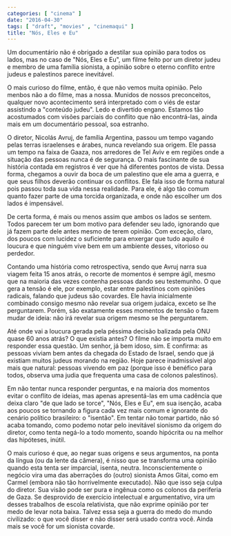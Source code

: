 ```yaml
---
categories: [ "cinema" ]
date: "2016-04-30"
tags: [ "draft", "movies" , "cinemaqui" ]
title: "Nós, Eles e Eu"
---
```

Um documentário não é obrigado a destilar sua opinião para todos os
lados, mas no caso de "Nós, Eles e Eu", um filme feito por um diretor
judeu e membro de uma família sionista, a opinião sobre o eterno
conflito entre judeus e palestinos parece inevitável.

O mais curioso do filme, então, é que não vemos muita opinião. Pelo
menbos não a do filme, mas a nossa. Munidos de nossos preconceitos,
qualquer novo acontecimento será interpretado com o viés de estar
assistindo a "conteúdo judeu". Ledo e divertido engano. Estamos tão
acostumados com visões parciais do conflito que não encontrá-las,
ainda mais em um documentário pessoal, soa estranho.

O diretor, Nicolás Avruj, de família Argentina, passou um tempo vagando
pelas terras israelenses e árabes, nunca revelando sua origem. Ele passa
um tempo na faixa de Gaaza, nos arredores de Tel Aviv e em regiões onde
a situação das pessoas nunca é de segurança. O mais fascinante de
sua história contada em registros é ver que há diferentes pontos de
vista. Dessa forma, chegamos a ouvir da boca de um palestino que ele ama
a guerra, e que seus filhos deverão continuar os conflitos. Ele fala
isso de forma natural pois passou toda sua vida nessa realidade. Para
ele, é algo tão comum quanto fazer parte de uma torcida organizada,
e onde não escolher um dos lados é impensável.

De certa forma, é mais ou menos assim que ambos os lados se sentem. Todos
parecem ter um bom motivo para defender seu lado, ignorando que já fazem
parte dele antes mesmo de terem opinião. Com exceção, claro, dos poucos
com lucidez o suficiente para enxergar que tudo aquilo é loucura e que
ninguém vive bem em um ambiente desses, vitorioso ou perdedor.

Contando uma história como retrospectiva, sendo que Avruj narra sua
viagem feita 15 anos atrás, o recorte de momentos é sempre ágil, mesmo
que na maioria das vezes contenha pessoas dando seu testemunho. O que
gera a tensão é ele, por exemplo, estar entre palestinos com opiniões
radicais, falando que judeus são covardes. Ele havia inicialmente
combinado consigo mesmo não revelar sua origem judaica, exceto se lhe
perguntarem. Porém, são exatamente esses momentos de tensão o fazem
mudar de ideia: não irá revelar sua origem mesmo se lhe perguntarem.

Até onde vai a loucura gerada pela péssima decisão balizada pela ONU
quase 60 anos atrás? O que existia antes? O filme não se importa muito
em responder essa questão. Um senhor, já bem idoso, sim. E confirma:
as pessoas viviam bem antes da chegada do Estado de Israel, sendo que já
existiam muitos judeus morando na região. Hoje parece inadmissível algo
mais que natural: pessoas vivendo em paz (porque isso é benéfico para
todos, observa uma judia que frequenta uma casa de colonos palestinos).

Em não tentar nunca responder perguntas, e na maioria dos momentos evitar
o conflito de ideias, mas apenas apresentá-las em uma cadência que
deixa claro "de que lado se torce", "Nós, Eles e Eu", em sua isenção,
acaba aos poucos se tornando a figura cada vez mais comum e ignorante
do cenário político brasileiro: o "isentão". Em tentar não tomar
partido, não só acaba tomando, como podemo notar pelo inevitável
sionismo da origem do diretor, como tenta negá-lo a todo momento,
soando hipócrita ou na melhor das hipóteses, inútil.

O mais curioso é que, ao negar suas origens e seus argumentos,
na ponta da língua (ou da lente da câmera), é nisso que se
transforma uma opinião quando esta tenta ser imparcial, isenta,
neutra. Inconscientemente o negócio vira uma das aberrações do (outro)
sionista Amos Gitai, como em Carmel (embora não tão horrivelmente
executado). Não que isso seja culpa do diretor. Sua visão pode ser
pura e ingênua como os colonos da periferia de Gaza. Se desprovido de
exercício intelectual e argumentativo, vira um desses trabalhos de
escola relativista, que não exprime opinião por ter medo de levar
nota baixa. Talvez essa seja a guerra do medo do mundo civilizado:
o que você disser e não disser será usado contra você. Ainda mais
se você for um sionista covarde.
